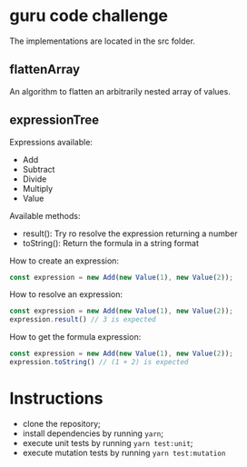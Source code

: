 # guru code challenge
The implementations are located in the src folder.

## flattenArray
An algorithm to flatten an arbitrarily nested array of values.


## expressionTree
Expressions available:
- Add
- Subtract
- Divide
- Multiply
- Value

Available methods:
- result(): Try ro resolve the expression returning a number
- toString(): Return the formula in a string format

How to create an expression:
```js script
const expression = new Add(new Value(1), new Value(2));
```

How to resolve an expression:
```js script
const expression = new Add(new Value(1), new Value(2));
expression.result() // 3 is expected
```

How to get the formula expression:
```js script
const expression = new Add(new Value(1), new Value(2));
expression.toString() // (1 + 2) is expected
```

# Instructions
- clone the repository;
- install dependencies by running `yarn`;
- execute unit tests by running `yarn test:unit`;
- execute mutation tests by running `yarn test:mutation`